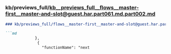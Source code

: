 ### kb/previews_full/kb__previews_full__flows__master-first__master-and-slot@guest.har.part061.md.part002.md

```md
### kb/previews_full/flows__master-first__master-and-slot@guest.har.part061.md (part 002)

```md
             },
              {
                "functionName": "next
```

```

```
